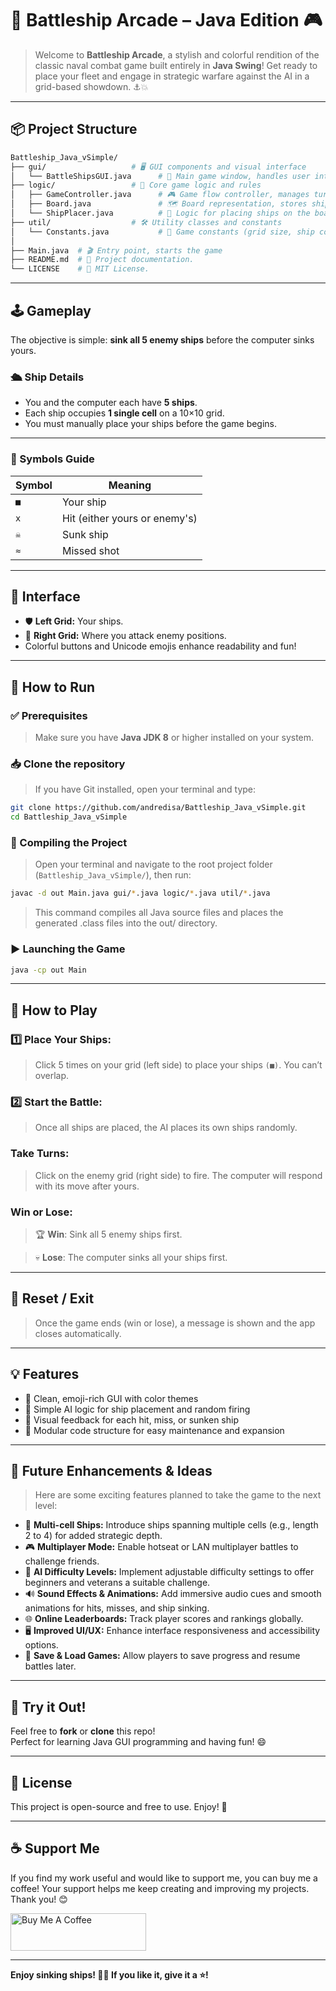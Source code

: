 # 🚢 Battleship Arcade – Java Edition 🎮

>Welcome to **Battleship Arcade**, a stylish and colorful rendition of the classic naval combat game built entirely in **Java Swing**! Get ready to place your fleet and engage in strategic warfare against the AI in a grid-based showdown. ⚓💥

---

## 📦 Project Structure

```bash
Battleship_Java_vSimple/        
├── gui/                   # 🖥️ GUI components and visual interface
│   └── BattleShipsGUI.java      # 🎨 Main game window, handles user interaction
├── logic/                 # 🧠 Core game logic and rules
│   ├── GameController.java      # 🎮 Game flow controller, manages turns and rules
│   ├── Board.java               # 🗺️ Board representation, stores ship positions & hits
│   └── ShipPlacer.java          # 🚢 Logic for placing ships on the board
├── util/                  # 🛠️ Utility classes and constants
│   └── Constants.java           # 📏 Game constants (grid size, ship count, etc.)
│ 
├── Main.java  # 🎬 Entry point, starts the game
├── README.md  # 📄 Project documentation.
└── LICENSE    # 📝 MIT License.

```

---

## 🕹️ Gameplay

The objective is simple: **sink all 5 enemy ships** before the computer sinks yours.

### 🛳️ Ship Details

- You and the computer each have **5 ships**.
- Each ship occupies **1 single cell** on a 10×10 grid.
- You must manually place your ships before the game begins.

---

### 🧩 Symbols Guide

| Symbol | Meaning                          |
|--------|----------------------------------|
| `■`    | Your ship                        |
| `x`    | Hit (either yours or enemy's)    |
| `☠`    | Sunk ship                        |
| `≈`    | Missed shot                      |

---

## 🎨 Interface

- 🛡️ **Left Grid:** Your ships.
- 🎯 **Right Grid:** Where you attack enemy positions.
- Colorful buttons and Unicode emojis enhance readability and fun!

---

## 🚀 How to Run

### ✅ Prerequisites
>Make sure you have **Java JDK 8** or higher installed on your system.

### 📥 Clone the repository
> If you have Git installed, open your terminal and type:

```bash
git clone https://github.com/andredisa/Battleship_Java_vSimple.git
cd Battleship_Java_vSimple
```


### 🔧 Compiling the Project
>Open your terminal and navigate to the root project folder (`Battleship_Java_vSimple/`), then run:

```bash
javac -d out Main.java gui/*.java logic/*.java util/*.java
```
> This command compiles all Java source files and places the generated .class files into the out/ directory.

### ▶️ Launching the Game
```bash
java -cp out Main
```

---

## 🧠 How to Play

### 1️⃣ Place Your Ships:
>Click 5 times on your grid (left side) to place your ships `(■)`. You can’t overlap.

### 2️⃣ Start the Battle:
>Once all ships are placed, the AI places its own ships randomly.

### Take Turns:
> Click on the enemy grid (right side) to fire.
> The computer will respond with its move after yours.

### Win or Lose:
>🏆 **Win**: Sink all 5 enemy ships first.

>💀 **Lose**: The computer sinks all your ships first.

---

## 🧼 Reset / Exit
>Once the game ends (win or lose), a message is shown and the app closes automatically.

---

## 💡 Features
- 🎨 Clean, emoji-rich GUI with color themes
- 🤖 Simple AI logic for ship placement and random firing
- 🎯 Visual feedback for each hit, miss, or sunken ship
- 🧪 Modular code structure for easy maintenance and expansion

---

## 🔄 Future Enhancements & Ideas

> Here are some exciting features planned to take the game to the next level:

- 🚢 **Multi-cell Ships:** Introduce ships spanning multiple cells (e.g., length 2 to 4) for added strategic depth.
- 🎮 **Multiplayer Mode:** Enable hotseat or LAN multiplayer battles to challenge friends.
- 🤖 **AI Difficulty Levels:** Implement adjustable difficulty settings to offer beginners and veterans a suitable challenge.
- 🔊 **Sound Effects & Animations:** Add immersive audio cues and smooth animations for hits, misses, and ship sinking.
- 🌐 **Online Leaderboards:** Track player scores and rankings globally.
- 🖥️ **Improved UI/UX:** Enhance interface responsiveness and accessibility options.
- 💾 **Save & Load Games:** Allow players to save progress and resume battles later.

---

## 🎉 Try it Out!

Feel free to **fork** or **clone** this repo!  
Perfect for learning Java GUI programming and having fun! 😄

---

## 📝 License

This project is open-source and free to use. Enjoy! 🚀

---

## ☕ Support Me

If you find my work useful and would like to support me, you can buy me a coffee! Your support helps me keep creating and improving my projects. Thank you! 😊

<a href="https://www.buymeacoffee.com/andredisa" target="_blank"><img src="https://cdn.buymeacoffee.com/buttons/v2/default-yellow.png" alt="Buy Me A Coffee" style="height: 60px !important;width: 217px !important;" ></a>

---

**Enjoy sinking ships! 🌊🔥 If you like it, give it a ⭐!**